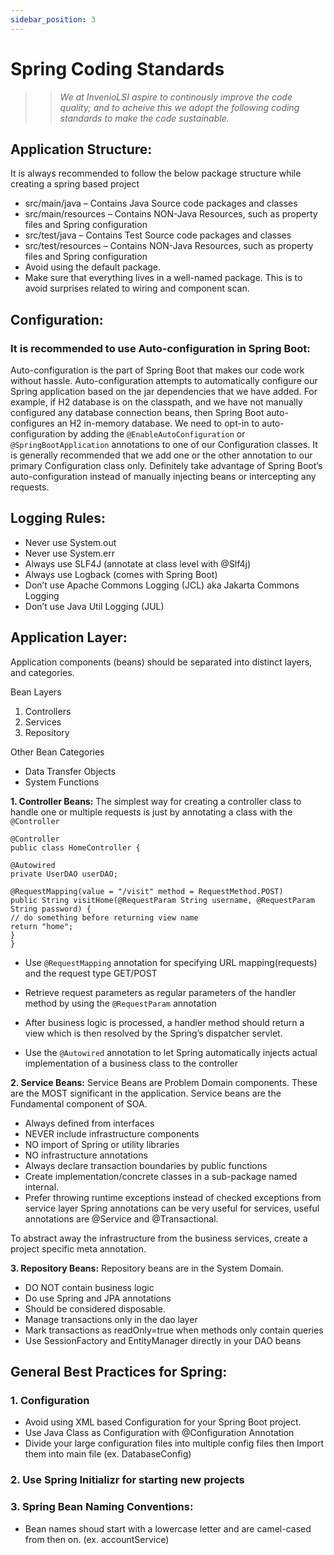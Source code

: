 ```yaml
---
sidebar_position: 3
---
```

# Spring Coding Standards


>> *We at InvenioLSI aspire to continously improve the code quality; and to acheive this we adopt the following coding standards to make the code sustainable.*


## Application Structure:

It is always recommended to follow the below package structure while creating a spring based project

* src/main/java – Contains Java Source code packages and classes
* src/main/resources – Contains NON-Java Resources, such as property files and Spring configuration
* src/test/java – Contains Test Source code packages and classes
* src/test/resources – Contains NON-Java Resources, such as property files and Spring configuration
* Avoid using the default package.
* Make sure that everything lives in a well-named package. This is to avoid surprises related to wiring and component scan.

## Configuration:

### It is recommended to use Auto-configuration in Spring Boot:

Auto-configuration is the part of Spring Boot that makes our code work without hassle. Auto-configuration attempts to automatically configure our Spring application based on the jar dependencies that we have added. For example, if H2 database is on the classpath, and we have not manually configured any database connection beans, then Spring Boot auto-configures an H2 in-memory database. We need to opt-in to auto-configuration by adding the `@EnableAutoConfiguration` or `@SpringBootApplication` annotations to one of our Configuration classes. It is generally recommended that we add one or the other annotation to our primary Configuration class only. Definitely take advantage of Spring Boot’s auto-configuration instead of manually injecting beans or intercepting any requests.

## Logging Rules:
* Never use System.out
* Never use System.err
* Always use SLF4J (annotate at class level with @Slf4j)
* Always use Logback (comes with Spring Boot)
* Don’t use Apache Commons Logging (JCL) aka Jakarta Commons Logging
* Don’t use Java Util Logging (JUL)

## Application Layer:

Application components (beans) should be separated into distinct layers, and categories.

Bean Layers
1. Controllers
2. Services
3. Repository

Other Bean Categories
* Data Transfer Objects
* System Functions

**1. Controller Beans:** The simplest way for creating a controller class to handle one or multiple requests is just by annotating a class with the `@Controller`

```
@Controller
public class HomeController {

@Autowired
private UserDAO userDAO;

@RequestMapping(value = "/visit" method = RequestMethod.POST)
public String visitHome(@RequestParam String username, @RequestParam String password) {
// do something before returning view name
return "home";
}
}
```

* Use `@RequestMapping` annotation for specifying URL mapping(requests) and the request type GET/POST

* Retrieve request parameters as regular parameters of the handler method by using the `@RequestParam` annotation

* After business logic is processed, a handler method should return a view which is then resolved by the Spring’s dispatcher servlet.

* Use the `@Autowired` annotation to let Spring automatically injects actual implementation of a business class to the controller

**2. Service Beans:** Service Beans are Problem Domain components. These are the MOST significant in the application. Service beans are the Fundamental component of SOA.

* Always defined from interfaces
* NEVER include infrastructure components
* NO import of Spring or utility libraries
* NO infrastructure annotations
* Always declare transaction boundaries by public functions
* Create implementation/concrete classes in a sub-package named internal.
* Prefer throwing runtime exceptions instead of checked exceptions from service layer
Spring annotations can be very useful for services, useful annotations are @Service and @Transactional.

To abstract away the infrastructure from the business services, create a project specific meta annotation.

**3. Repository Beans:** Repository beans are in the System Domain.
* DO NOT contain business logic
* Do use Spring and JPA annotations
* Should be considered disposable.
* Manage transactions only in the dao layer
* Mark transactions as readOnly=true when methods only contain queries
* Use SessionFactory and EntityManager directly in your DAO beans

## **General Best Practices for Spring:**

### 1. Configuration
* Avoid using XML based Configuration for your Spring Boot project.
* Use Java Class as Configuration with @Configuration Annotation
* Divide your large configuration files into multiple config files then Import them into main file (ex. DatabaseConfig)

### 2. Use Spring Initializr for starting new projects

### 3. Spring Bean Naming Conventions:
* Bean names shoud start with a lowercase letter and are camel-cased from then on. (ex. accountService)